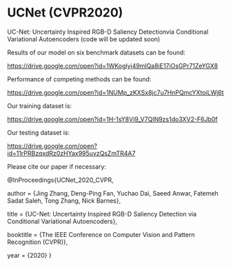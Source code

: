 # UCNet (CVPR2020)
UC-Net: Uncertainty Inspired RGB-D Saliency Detectionvia Conditional Variational Autoencoders (code will be updated soon)

Results of our model on six benchmark datasets can be found: 

https://drive.google.com/open?id=1WKoglyj49mlQa8iE17iOsGPr71ZeYGX8


Performance of competing methods can be found: 

https://drive.google.com/open?id=1NUMp_zKXSx8jc7u7HnPQmcYXtoiLWj6t


Our training dataset is:

https://drive.google.com/open?id=1H-1sY8Vi9_V7QIN9zs1do3XV2-F6Jb0f

Our testing dataset is:

https://drive.google.com/open?id=11rPRBzqxdRz0zHYax995uvzQsZmTR4A7

Please cite our paper if necessary:

@InProceedings{UCNet_2020_CVPR,

  author = {Jing Zhang, Deng-Ping Fan, Yuchao Dai, Saeed Anwar, Fatemeh Sadat Saleh, Tong Zhang, Nick Barnes},
  
  title = {UC-Net: Uncertainty Inspired RGB-D Saliency Detection via Conditional Variational Autoencoders},
  
  booktitle = {The IEEE Conference on Computer Vision and Pattern Recognition (CVPR)},
  
  year = {2020}
}
